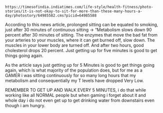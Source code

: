 	
	https://timesofindia.indiatimes.com/life-style/health-fitness/photo-stories/it-is-not-okay-to-sit-for-more-than-these-many-hours-a-day/photostory/64985582.cms?picid=64985588

According to this news article, prolonged sitting can be equated to smoking, just after 30 minutes of continuous sitting  -> “Metabolism slows down 90 percent after 30 minutes of sitting. The enzymes that move the bad fat from your arteries to your muscles, where it can get burned off, slow down. The muscles in your lower body are turned off. And after two hours, good cholesterol drops 20 percent. Just getting up for five minutes is good to get things going again.

As the article says just getting up for 5 Minutes is good to get things going again, which is what majority of the population does, but for me as a GAMER i was sitting continuously for so many long hours that my metabolism and consequentially my T levels have dropped Very Low.

REMEMBER TO GET UP AND WALK EVERY 5 MINUTES, i do that while working like all NORMAL people but when gaming i forget about it and whole day i do not even get up to get drinking water from downstairs even though i am hungry.